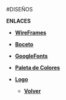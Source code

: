 #DISEÑOS

**ENLACES**
 + [**WireFrames**](https://www.figma.com/file/VRqFriP9XBHvLtQ4FQP1Rr/WebbingNow?node-id=1%3A6)
 + [**Boceto**](https://www.figma.com/file/VRqFriP9XBHvLtQ4FQP1Rr/WebbingNow?node-id=87%3A6)
 + [**GoogleFonts**](https://fonts.google.com/specimen/Nunito+Sans#standard-styles)
 + [**Paleta de Colores**](https://coolors.co/palette/000000-03989e-8ebdb6-de6262-ffffff)
 + [**Logo**](/Brand/Webbing.png)
    
   + [**Volver**](/README.md)